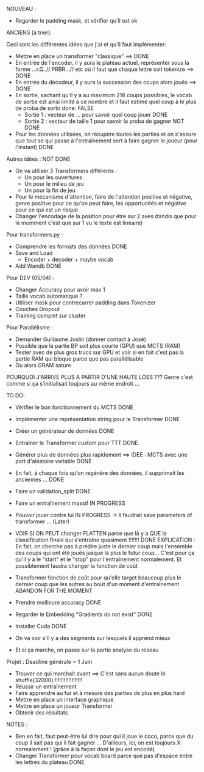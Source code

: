 NOUVEAU :

- Regarder le padding mask, et vérifier qu'il est ok


ANCIENS (à trier):

Ceci sont les différentes idées que j'ai et qu'il faut implémenter:
- Mettre en place un transformer "classique" ==> DONE
- En entrée de l'encoder, il y aura le plateau actuel, représenter sous la forme ...r.Q..//.PRBR...// etc où il faut que chaque lettre soit tokenize ==> DONE
- En entrée du décodeur, il y aura la succession des coups alors joués ==> DONE
- En sortie, sachant qu'il y a au maximum 218 coups possibles, le vocab de sortie est ainsi limité à ce nombre et il faut estimé quel coup à le plus de proba de sortir done: FALSE
    - Sortie 1 : vecteur de ... pour savoir quel coup jouer DONE
    - Sortie 2 : vecteur de taille 1 pour savoir la proba de gagner NOT DONE
- Pour les données utilisées, on récupère toutes les parties et on s'assure que tout se qui passe à l'entraînement sert à faire gagner le joueur (pour l'instant) DONE

Autres idées : NOT DONE
- On va utiliser 3 Transformers différents : 
    - Un pour les ouvertures
    - Un pour le milieu de jeu
    - Un pour la fin de jeu
- Pour le mécanisme d'attention, faire de l'attention positive et négative, genre positive pour ce qu'on peut faire, les opportunités et négative pour ce qui est un risque
- Changer l'encodage de la position pour être sur 2 axes (tandis que pour le momment c'est que sur 1 vu le texte est linéaire)

Pour transformers.py :
- Comprendre les formats des données DONE
- Save and Load 
    - Encoder + decoder + maybe vocab
- Add Wandb DONE

Pour DEV (05/04) :
- Changer Accuracy pour avoir max 1
- Taille vocab automatique ?
- Utiliser mask pour contrecarrer padding dans Tokenizer
- Couches Dropout
- Training complet sur cluster


Pour Parallélisme :
- Demander Guillaume Joslin (donner contact à José)
- Possible que la partie BP soit plus courte (GPU) que MCTS (RAM)
- Tester avec de plus gros trucs sur GPU et voir si en fait c'est pas la partie RAM qui bloque parce que pas parallélisable 
- Ou alors GRAM sature



POURQUOI J'ARRIVE PLUS A PARTIR D'UNE HAUTE LOSS ???
Genre c'est comme si ça s'initialisait toujours au même endroit ...

TO DO:
- Vérifier le bon fonctionnement du MCTS DONE
- Implémenter une représentation string pour le Transformer DONE
- Créer un générateur de données DONE
- Entraîner le Transformer custom pour TTT DONE

- Générer plus de données plus rapidement ==> IDEE : MCTS avec une part d'aléatoire variable DONE
- En fait, à chaque fois qu'on regénère des données, il supprimait les anciennes ... DONE
- Faire un validation_split DONE
- Faire un entraînement massif IN PROGRESS
- Pouvoir jouer contre lui IN PROGRESS -> Il faudrait save parameters of transformer ... (Later)


- VOIR SI ON PEUT changer FLATTEN parce que là y a QUE la classification finale qui s'entraîne quasiment !!!!!!! DONE
EXPLICATION : 
En fait, on cherche pas à prédire juste le dernier coup mais l'ensemble des coups qui ont été joués jusque là plus le futur coup...
C'est pour ça qu'il y a le "start" et le "stop" pour l'entraînement normalement.
Et possiblement faudra changer la fonction de coût
- Transformer fonction de coût pour qu'elle target beaucoup plus le dernier coup que les autres au bout d'un moment d'entraînement ABANDON FOR THE MOMENT
- Prendre meilleure accuracy DONE
- Regarder le Embedding "Gradients do not exist" DONE
- Installer Cuda DONE

- On va voir s'il y a des segments sur lesquels il apprend mieux

- Et si ça marche, on passe sur la partie analyse du réseau

Projet : Deadline générale = 1 Juin
- Trouver ce qui marchait avant ==> C'est sans aucun doute le shuffle(32000) !!!!!!!!!!!!!!!!!!
- Réussir un entraînement
- Faire apprendre au fur et à mesure des parties de plus en plus hard
- Mettre en place un interface graphique 
- Mettre en place un joueur Transformer
- Obtenir des résultats

NOTES :
- Ben en fait, faut peut-être lui dire pour qui il joue le coco, parce que du coup il sait pas qui il fait gagner ...
D'ailleurs, ici, on est toujours X normalement ! (grâce à la façon dont le jeu est encodé)
- Changer Transformer pour vocab board parce que pas d'espace entre les lettres du plateau DONE
